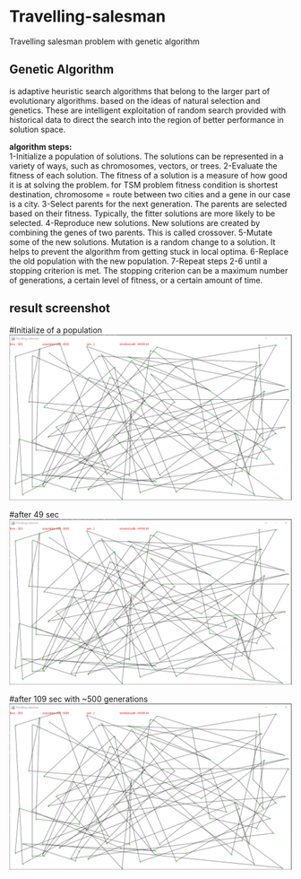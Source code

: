 # Travelling-salesman
Travelling salesman problem with genetic algorithm

## Genetic Algorithm 
is adaptive heuristic search algorithms that belong to the larger part of evolutionary algorithms. based on the ideas of natural selection and genetics.
These are intelligent exploitation of random search provided with historical data to direct the search into the region of better performance in solution space. 

**algorithm steps:**\
    1-Initialize a population of solutions. The solutions can be represented in a variety of ways, such as chromosomes, vectors, or trees.
    2-Evaluate the fitness of each solution. The fitness of a solution is a measure of how good it is at solving the problem.
    for TSM problem  fitness condition is  shortest destination, chromosome = route between two cities and a gene in our case is a city.
    3-Select parents for the next generation. The parents are selected based on their fitness. Typically, the fitter solutions are more likely to be selected.
    4-Reproduce new solutions. New solutions are created by combining the genes of two parents. This is called crossover.
    5-Mutate some of the new solutions. Mutation is a random change to a solution. It helps to prevent the algorithm from getting stuck in local optima.
    6-Replace the old population with the new population.
    7-Repeat steps 2-6 until a stopping criterion is met. The stopping criterion can be a maximum number of generations, a certain level of fitness, or a certain amount of time.
   
## result screenshot
#Initialize of a population
![sec1](./img/Capture.PNG)

#after 49 sec 
![sec2](./img/Capture.PNG)

#after 109 sec with ~500 generations
![sec13](./img/Capture.PNG)
